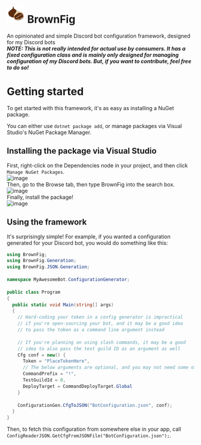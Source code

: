 # <img src="https://raw.githubusercontent.com/4techguns/BrownFig/master/BrownFig/brown_fig.png" width="48"> BrownFig
An opinionated and simple Discord bot configuration framework, designed for my Discord bots<br />
***NOTE: This is not really intended for actual use by consumers. It has a fixed configuration class and is mainly only designed for managing configuration of my Discord bots. But, if you want to contribute, feel free to do so!***

# Getting started
To get started with this framework, it's as easy as installing a NuGet package.

You can either use `dotnet package add`, or manage packages via Visual Studio's NuGet Package Manager.

## Installing the package via Visual Studio
First, right-click on the Dependencies node in your project, and then click `Manage NuGet Packages`.
<br />![image](https://user-images.githubusercontent.com/42378704/160911879-b3a5c321-28ad-4c34-9955-a3d00508d6bb.png)<br />
Then, go to the Browse tab, then type BrownFig into the search box.
<br />![image](https://user-images.githubusercontent.com/42378704/160912247-a4d2270c-6420-4d36-b920-57ac98bf27ad.png)<br />
Finally, install the package!
<br />![image](https://user-images.githubusercontent.com/42378704/160912341-6bed0a28-cc08-433b-a8a3-4884f9ceb411.png)<br />

## Using the framework
It's surprisingly simple!
For example, if you wanted a configuration generated for your Discord bot, you would do something like this:
```cs
using BrownFig;
using BrownFig.Generation;
using BrownFig.JSON.Generation;

namespace MyAwesomeBot.ConfigurationGenerator;

public class Program
{
  public static void Main(string[] args)
  {
    // Hard-coding your token in a config generator is impractical 
    // if you're open-sourcing your bot, and it may be a good idea 
    // to pass the token as a command line argument instead
    
    // If you're planning on using slash commands, it may be a good
    // idea to also pass the test guild ID as an argument as well
    Cfg conf = new() { 
      Token = "PlaceTokenHere", 
      // The below arguments are optional, and you may not need some of them depending on how you're implementing commands in your Discord bot.
      CommandPrefix = "!",
      TestGuildId = 0,
      DeployTarget = CommandDeployTarget.Global
    }
    
    ConfigurationGen.CfgToJSON("BotConfiguration.json", conf);
  }
}

```

Then, to fetch this configuration from somewhere else in your app, call `ConfigReaderJSON.GetCfgFromJSONFile("BotConfiguration.json");`.
